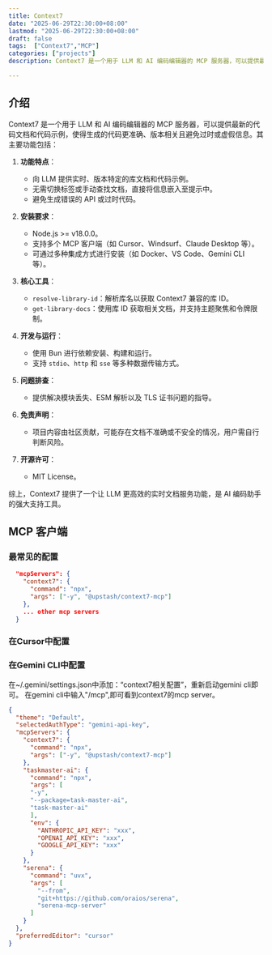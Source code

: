 ```yaml
---
title: Context7
date: "2025-06-29T22:30:00+08:00"
lastmod: "2025-06-29T22:30:00+08:00"
draft: false
tags:  ["Context7","MCP"]
categories: ["projects"]
description: Context7 是一个用于 LLM 和 AI 编码编辑器的 MCP 服务器，可以提供最新的代码文档和代码示例，使得生成的代码更准确、版本相关且避免过时或虚假信息。非常适合配合AI编码助手使用更新版本的API。

--- 
```


## 介绍

Context7 是一个用于 LLM 和 AI 编码编辑器的 MCP 服务器，可以提供最新的代码文档和代码示例，使得生成的代码更准确、版本相关且避免过时或虚假信息。其主要功能包括：

1. **功能特点**：
   - 向 LLM 提供实时、版本特定的库文档和代码示例。
   - 无需切换标签或手动查找文档，直接将信息嵌入至提示中。
   - 避免生成错误的 API 或过时代码。

2. **安装要求**：
   - Node.js >= v18.0.0。
   - 支持多个 MCP 客户端（如 Cursor、Windsurf、Claude Desktop 等）。
   - 可通过多种集成方式进行安装（如 Docker、VS Code、Gemini CLI 等）。

3. **核心工具**：
   - `resolve-library-id`：解析库名以获取 Context7 兼容的库 ID。
   - `get-library-docs`：使用库 ID 获取相关文档，并支持主题聚焦和令牌限制。

4. **开发与运行**：
   - 使用 Bun 进行依赖安装、构建和运行。
   - 支持 `stdio`、`http` 和 `sse` 等多种数据传输方式。

5. **问题排查**：
   - 提供解决模块丢失、ESM 解析以及 TLS 证书问题的指导。

6. **免责声明**：
   - 项目内容由社区贡献，可能存在文档不准确或不安全的情况，用户需自行判断风险。

7. **开源许可**：
   - MIT License。

综上，Context7 提供了一个让 LLM 更高效的实时文档服务功能，是 AI 编码助手的强大支持工具。

## MCP 客户端

### 最常见的配置

```json
  "mcpServers": {
    "context7": {
      "command": "npx",
      "args": ["-y", "@upstash/context7-mcp"]
    },
    ... other mcp servers
  }
```

### 在Cursor中配置

### 在Gemini CLI中配置

在~/.gemini/settings.json中添加：“context7相关配置”，重新启动gemini cli即可。
在gemini cli中输入"/mcp",即可看到context7的mcp server。

```json
{
  "theme": "Default",
  "selectedAuthType": "gemini-api-key",
  "mcpServers": {
    "context7": {
      "command": "npx",
      "args": ["-y", "@upstash/context7-mcp"]
    },  
    "taskmaster-ai": {
      "command": "npx",
      "args": [
      "-y",
      "--package=task-master-ai",
      "task-master-ai"
      ],
      "env": {
        "ANTHROPIC_API_KEY": "xxx",
        "OPENAI_API_KEY": "xxx",
        "GOOGLE_API_KEY": "xxx"
      }
    },  
    "serena": {
      "command": "uvx",
      "args": [
        "--from",
        "git+https://github.com/oraios/serena",
        "serena-mcp-server"
      ]
    }
  },
  "preferredEditor": "cursor"
}
```
